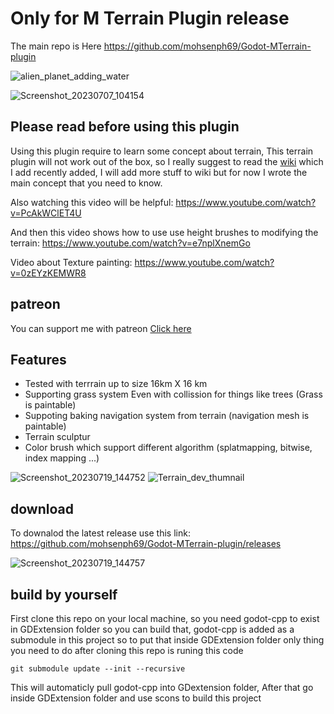 # Only for M Terrain Plugin release
The main repo is Here https://github.com/mohsenph69/Godot-MTerrain-plugin

![alien_planet_adding_water](https://github.com/mohsenph69/mterrain_release/assets/52196206/dd25428d-791b-41d6-977e-500cbf607b13)


![Screenshot_20230707_104154](https://github.com/mohsenph69/Godot-MTerrain-plugin/assets/52196206/7e3eb7da-af57-4ae5-8f55-f9fc1c8b26f8)


## Please read before using this plugin
Using this plugin require to learn some concept about terrain, This terrain plugin will not work out of the box, so I really suggest to read the [wiki](https://github.com/mohsenph69/Godot-MTerrain-plugin/wiki/) which I add recently added, I will add more stuff to wiki but for now I wrote the main concept that you need to know.

Also watching this video will be helpful:
https://www.youtube.com/watch?v=PcAkWClET4U

And then this video shows how to use use height brushes to modifying the terrain:
https://www.youtube.com/watch?v=e7nplXnemGo

Video about Texture painting:
https://www.youtube.com/watch?v=0zEYzKEMWR8

## patreon

You can support me with patreon [Click here](https://patreon.com/mohsenzare?utm_medium=clipboard_copy&utm_source=copyLink&utm_campaign=creatorshare_creator&utm_content=join_link)

## Features

* Tested with terrrain up to size 16km X 16 km
* Supporting grass system Even with collission for things like trees (Grass is paintable)
* Suppoting baking navigation system from terrain (navigation mesh is paintable)
* Terrain sculptur
* Color brush which support different algorithm (splatmapping, bitwise, index mapping ...)
  
![Screenshot_20230719_144752](https://github.com/mohsenph69/Godot-MTerrain-plugin/assets/52196206/704c51a8-7554-4345-907b-efc635a67dd0)
![Terrain_dev_thumnail](https://github.com/mohsenph69/mterrain_release/assets/52196206/b537f48e-4fbc-4316-9795-d16a8ecc3441)


## download
To downalod the latest release use this link:
https://github.com/mohsenph69/Godot-MTerrain-plugin/releases

![Screenshot_20230719_144757](https://github.com/mohsenph69/Godot-MTerrain-plugin/assets/52196206/ef78652f-c4cc-4226-948e-9f4e44bb1af8)

## build by yourself
First clone this repo on your local machine, so you need godot-cpp to exist in GDExtension folder so you can build that, godot-cpp is added as a submodule in this project so to put that inside GDExtension folder only thing you need to do after cloning this repo is runing this code
```
git submodule update --init --recursive
```
This will automaticly pull godot-cpp into GDextension folder, After that go inside GDExtension folder and use scons to build this project


